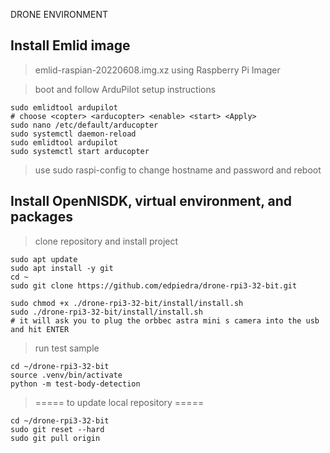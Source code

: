 DRONE ENVIRONMENT

Install Emlid image
-------------------------------------------------------------------
> emlid-raspian-20220608.img.xz using Raspberry Pi Imager

> boot and follow ArduPilot setup instructions
```
sudo emlidtool ardupilot
# choose <copter> <arducopter> <enable> <start> <Apply>
sudo nano /etc/default/arducopter
sudo systemctl daemon-reload
sudo emlidtool ardupilot
sudo systemctl start arducopter
```

> use sudo raspi-config to change hostname and password and reboot


Install OpenNISDK, virtual environment, and packages
-------------------------------------------------------------------
> clone repository and install project
```
sudo apt update 
sudo apt install -y git
cd ~
sudo git clone https://github.com/edpiedra/drone-rpi3-32-bit.git

sudo chmod +x ./drone-rpi3-32-bit/install/install.sh
sudo ./drone-rpi3-32-bit/install/install.sh
# it will ask you to plug the orbbec astra mini s camera into the usb and hit ENTER
```

> run test sample
```
cd ~/drone-rpi3-32-bit
source .venv/bin/activate
python -m test-body-detection
```

> ===== to update local repository =====
```
cd ~/drone-rpi3-32-bit
sudo git reset --hard
sudo git pull origin
```